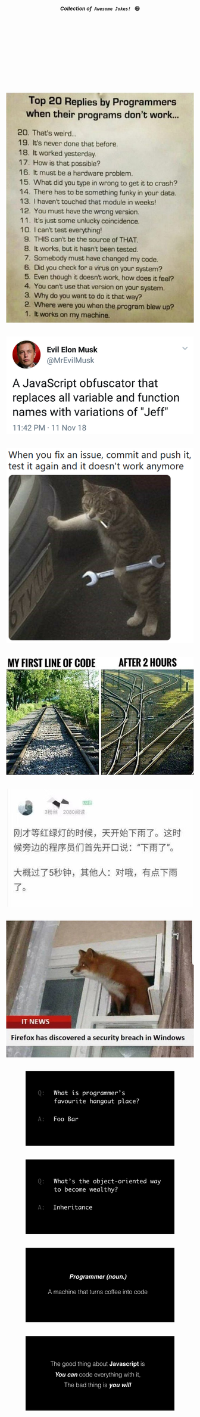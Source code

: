 <div align="center">
  <sup>
    <br />
    <br />
    <br />
    <br />
    <br />
    <br />
    <br />
    <h3>
    <em>Collection of<code> Awesome Jokes! </code></em> 😆
    </h3>
    <br />
    <br />
    <br />
    <br />
    <br />
    <br />
    <br />
  </sup>
</div>
<p align="center"></p>


<br/>
<br/>
<br/>

<div align="center">
  <img src="./assets/10.jpg">
</div>
<br/>
<br/>

<div align="center">
  <img src="./assets/8.png">
</div>
<br/>
<br/>

<div align="center">
  <img src="./assets/9.png">
</div>
<br/>
<br/>



<div align="center">
  <img src="./assets/7.jpg">
</div>
<br/>
<br/>

<div align="center">
  <img src="./assets/6.jpeg">
</div>
<br/>
<br/>

<div align="center">
  <img src="./assets/5.jpeg">
</div>
<br/>
<br/>

<div align="center">
  <img src="./assets/1.png">
</div>
<br/>
<br/>

<div align="center">
  <img src="./assets/2.png">
</div>
<br/>
<br/>

<div align="center">
  <img src="./assets/3.png">
</div>
<br/>
<br/>

<div align="center">
  <img src="./assets/4.png">
</div>


<br/>
<br/>
<br/>

---


<div align="center">
  <sup>
    <br />
    <br />
    <br />
    <br />
    <br />
    <br />
    <h3>
    <em>Feel free to create a<code> pull request </code></em> ❤️
    </h3>
    <br />
    <br />
    <br />
    <br />
    <br />
    <br />
  </sup>
</div>


